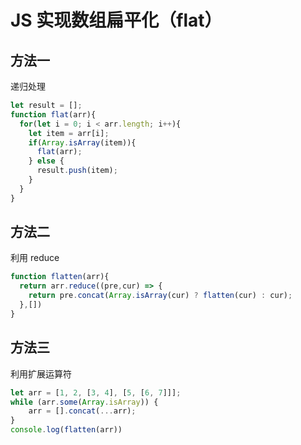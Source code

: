 # JS 实现数组扁平化（flat）
## 方法一
递归处理
```js
let result = [];
function flat(arr){
  for(let i = 0; i < arr.length; i++){
    let item = arr[i];
    if(Array.isArray(item)){
      flat(arr);
    } else {
      result.push(item);
    }
  }
}
```

## 方法二
利用 reduce
```js
function flatten(arr){
  return arr.reduce((pre,cur) => {
    return pre.concat(Array.isArray(cur) ? flatten(cur) : cur);
  },[])
}
```
## 方法三
利用扩展运算符
```js
let arr = [1, 2, [3, 4], [5, [6, 7]]];
while (arr.some(Array.isArray)) {
    arr = [].concat(...arr);
}
console.log(flatten(arr))
```


